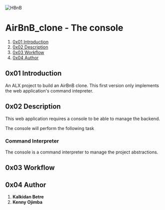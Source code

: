 ![HBnB](https://camo.githubusercontent.com/a8cd2eef2325c425519095dc2501111e630a77eddb454938c527cb82ea9c3aeb/68747470733a2f2f73332e616d617a6f6e6177732e636f6d2f696e7472616e65742d70726f6a656374732d66696c65732f686f6c626572746f6e7363686f6f6c2d6869676865722d6c6576656c5f70726f6772616d6d696e672b2f3236332f4842544e2d68626e622d46696e616c2e706e67)

# AirBnB_clone - The console
1. [0x01 Introduction](#0x01-Introduction)
2. [0x02 Description](#0x02-Description)
3. [0x03 Workflow](#0x03-Workflow)
4. [0x04 Author](#0x04-Authors)

## 0x01 Introduction
An ALX project to build an AirBnB clone.
This first version only implements the web application's command intepreter.

## 0x02 Description
This web application requires a console to be able to manage the backend.

The console will perform the following task
### Command Interpreter
The console is a command interpreter to manage the project abstractions.

## 0x03 Workflow

## 0x04 Author
1. **Kalkidan Betre**
2. **Kenny Ojimba**
